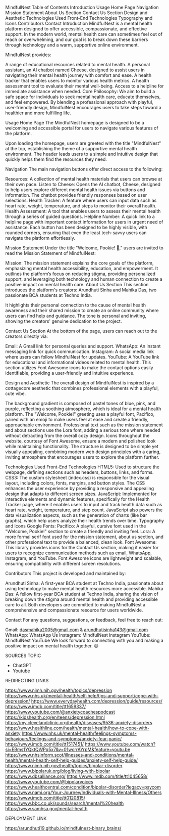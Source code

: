 MindfulNest
Table of Contents
Introduction
Usage
Home Page
Navigation
Mission Statement
About Us Section
Contact Us Section
Design and Aesthetic
Technologies Used
Front-End Technologies
Typography and Icons
Contributors
Contact
Introduction
MindfulNest is a mental health platform designed to offer accessible, compassionate, and effective support. In the modern world, mental health care can sometimes feel out of reach or overwhelming, and our goal is to break down these barriers through technology and a warm, supportive online environment.

MindfulNest provides:

A range of educational resources related to mental health.
A personal assistant, an AI chatbot named Cheese, designed to assist users in navigating their mental health journey with comfort and ease.
A health tracker that enables users to monitor various health metrics.
A health assessment tool to evaluate their mental well-being.
Access to a helpline for immediate assistance when needed.
Core Philosophy:
We aim to build a safe space for individuals to seek mental health care, educate themselves, and feel empowered. By blending a professional approach with playful, user-friendly design, MindfulNest encourages users to take steps toward a healthier and more fulfilling life.

Usage
Home Page
The MindfulNest homepage is designed to be a welcoming and accessible portal for users to navigate various features of the platform.

Upon loading the homepage, users are greeted with the title "MindfulNest" at the top, establishing the theme of a supportive mental health environment. The header leads users to a simple and intuitive design that quickly helps them find the resources they need.

Navigation
The main navigation buttons offer direct access to the following:

Resources: A collection of mental health materials that users can browse at their own pace.
Listen to Cheese: Opens the AI chatbot, Cheese, designed to help users explore different mental health issues via buttons and information. The chatbot provides friendly responses based on user selections.
Health Tracker: A feature where users can input data such as heart rate, weight, temperature, and steps to monitor their overall health.
Health Assessment: A tool that enables users to assess their mental health through a series of guided questions.
Helpline Number: A quick link to a helpline page with important contact information for users in urgent need of assistance.
Each button has been designed to be highly visible, with rounded corners, ensuring that even the least tech-savvy users can navigate the platform effortlessly.

Mission Statement
Under the title "Welcome, Pookie! 🦄," users are invited to read the Mission Statement of MindfulNest:

Mission: The mission statement explains the core goals of the platform, emphasizing mental health accessibility, education, and empowerment.
It outlines the platform’s focus on reducing stigma, providing personalized support, and leveraging both technology and human connection to create a positive impact on mental health care.
About Us Section
This section introduces the platform's creators: Arundhuti Sinha and Mahika Das, two passionate BCA students at Techno India.

It highlights their personal connection to the cause of mental health awareness and their shared mission to create an online community where users can find help and guidance. The tone is personal and inviting, showing the creators' genuine dedication to the project.

Contact Us Section
At the bottom of the page, users can reach out to the creators directly via:

Email: A Gmail link for personal queries and support.
WhatsApp: An instant messaging link for quick communication.
Instagram: A social media link where users can follow MindfulNest for updates.
YouTube: A YouTube link for educational and informational videos related to mental health.
This section utilizes Font Awesome icons to make the contact options easily identifiable, providing a user-friendly and intuitive experience.

Design and Aesthetic
The overall design of MindfulNest is inspired by a cottagecore aesthetic that combines professional elements with a playful, cute vibe.

The background gradient is composed of pastel tones of blue, pink, and purple, reflecting a soothing atmosphere, which is ideal for a mental health platform.
The "Welcome, Pookie!" greeting uses a playful font, Pacifico, paired with an emoji to make users feel at ease and create a friendly, approachable environment.
Professional text such as the mission statement and about sections use the Lora font, adding a serious tone where needed without detracting from the overall cozy design.
Icons throughout the website, courtesy of Font Awesome, ensure a modern and polished look while maintaining functionality.
The structure is designed to be simple yet visually appealing, combining modern web design principles with a caring, inviting atmosphere that encourages users to explore the platform further.

Technologies Used
Front-End Technologies
HTML5: Used to structure the webpage, defining sections such as headers, buttons, links, and forms.
CSS3: The custom stylesheet (index.css) is responsible for the visual layout, including colors, fonts, margins, and button styles. The CSS enhances the user experience by providing a responsive and appealing design that adapts to different screen sizes.
JavaScript: Implemented for interactive elements and dynamic features, specifically for the Health Tracker page, where it enables users to input and track health data such as heart rate, weight, temperature, and step count. JavaScript also powers the data visualization aspects, such as the generation of charts (like bar graphs), which help users analyze their health trends over time.
Typography and Icons
Google Fonts:
Pacifico: A playful, cursive font used in the "Welcome, Pookie!" section to create a friendly and inviting feel.
Lora: A more formal serif font used for the mission statement, about us section, and other professional text to provide a balanced, clean look.
Font Awesome: This library provides icons for the Contact Us section, making it easier for users to recognize communication methods such as email, WhatsApp, Instagram, and YouTube. Font Awesome icons are lightweight and scalable, ensuring compatibility with different screen resolutions.

Contributors
This project is developed and maintained by:

Arundhuti Sinha: A first-year BCA student at Techno India, passionate about using technology to make mental health resources more accessible.
Mahika Das: A fellow first-year BCA student at Techno India, sharing the vision of breaking down the stigma around mental health and providing accessible care to all.
Both developers are committed to making MindfulNest a comprehensive and compassionate resource for users worldwide.

Contact
For any questions, suggestions, or feedback, feel free to reach out:

Gmail: dasmahika2005@gmail.com & arundhutisinha143@gmail.com
WhatsApp: WhatsApp Us
Instagram: MindfulNest Instagram
YouTube: MindfulNest YouTube
We look forward to connecting with you and making a positive impact on mental health together. 😊

 SOURCES TOPIC 

 * ChatGPT
 * Youtube

REDIRECTING LINKS 

https://www.nimh.nih.gov/health/topics/depression
https://www.nhs.uk/mental-health/self-help/tips-and-support/cope-with-depression/
https://www.everydayhealth.com/depression/guide/resources/
https://www.imdb.com/title/tt1659337/
https://www.youtube.com/@anxietycoachespodcast
https://kidshealth.org/en/teens/depression.html
https://my.clevelandclinic.org/health/diseases/9536-anxiety-disorders
https://www.healthline.com/health/mental-health/how-to-cope-with-anxiety
https://www.nhs.uk/mental-health/feelings-symptoms-behaviours/feelings-and-symptoms/anxiety-fear-panic/
https://www.imdb.com/title/tt1517451/
https://www.youtube.com/watch?si=EBms1YQktQWPq5x7&v=01wcrrAYrpM&feature=youtu.be
https://www.nhsinform.scot/illnesses-and-conditions/mental-health/mental-health-self-help-guides/anxiety-self-help-guide/
https://www.nimh.nih.gov/health/topics/bipolar-disorder
https://www.bipolaruk.org/blog/living-with-bipolar
https://www.dbsalliance.org/
https://www.imdb.com/title/tt1045658/
https://www.youtube.com/@bipolarvoices
https://www.healthcentral.com/condition/bipolar-disorder?legacy=psycom
https://www.nami.org/Your-Journey/Individuals-with-Mental-Illness/Others
https://www.imdb.com/title/tt0120815/
https://www.bbc.co.uk/sounds/search/mental%20health
https://www.samhsa.gov/mental-health


DEPLOYMENT LINK

https://arundhuti19.github.io/mindfulnest-binary_brains/
